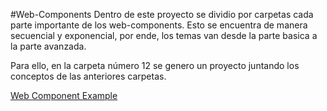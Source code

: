 #Web-Components
Dentro de este proyecto se dividio por carpetas cada parte importante de los web-components. 
Esto se encuentra de manera secuencial y exponencial, por ende, los temas van desde la parte basica a la parte avanzada.

Para ello, en la carpeta número 12 se genero un proyecto juntando los conceptos de las anteriores carpetas.

[Web Component Example](https://web-component-tatan.netlify.app "Web Component Example")

